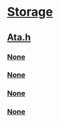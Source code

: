 # [Storage](../_storage/index.md)
## [Ata.h](index.md)
### [None](../ata/ns-ata-_ata_zone_descriptor.md)
### [None](../ata/ns-ata-_identify_device_data.md)
### [None](../ata/ns-ata-_identify_device_data_log_page_zoned_device_info.md)
### [None](../ata/ns-ata-_report_zones_ext_data.md)
